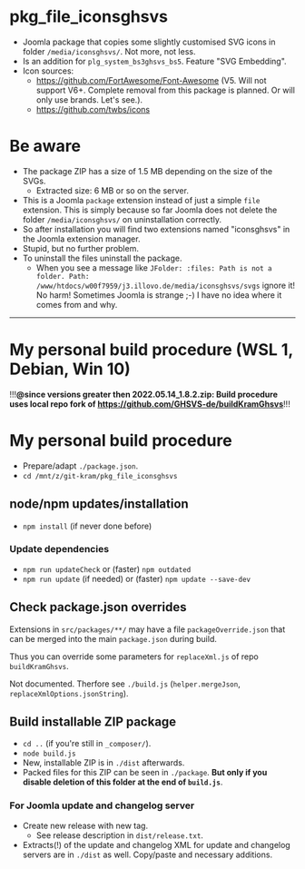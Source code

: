 # pkg_file_iconsghsvs
- Joomla package that copies some slightly customised SVG icons in folder `/media/iconsghsvs/`. Not more, not less.
- Is an addition for `plg_system_bs3ghsvs_bs5`. Feature "SVG Embedding".
- Icon sources:
  - https://github.com/FortAwesome/Font-Awesome (V5. Will not support V6+. Complete removal from this package is planned. Or will only use brands. Let's see.).
  - https://github.com/twbs/icons

# Be aware
- The package ZIP has a size of 1.5 MB depending on the size of the SVGs.
  - Extracted size: 6 MB or so on the server.
- This is a Joomla `package` extension instead of just a simple `file` extension. This is simply because so far Joomla does not delete the folder `/media/iconsghsvs/` on uninstallation correctly.
- So after installation you will find two extensions named "iconsghsvs" in the Joomla extension manager.
- Stupid, but no further problem.
- To uninstall the files uninstall the package.
  - When you see a message like `JFolder: :files: Path is not a folder. Path: /www/htdocs/w00f7959/j3.illovo.de/media/iconsghsvs/svgs` ignore it! No harm! Sometimes Joomla is strange ;-) I have no idea where it comes from and why.

-----------------------------------------------------

# My personal build procedure (WSL 1, Debian, Win 10)

!!!**@since versions greater then 2022.05.14_1.8.2.zip: Build procedure uses local repo fork of https://github.com/GHSVS-de/buildKramGhsvs**!!!

# My personal build procedure
- Prepare/adapt `./package.json`.
- `cd /mnt/z/git-kram/pkg_file_iconsghsvs`

## node/npm updates/installation
- `npm install` (if never done before)

### Update dependencies
- `npm run updateCheck` or (faster) `npm outdated`
- `npm run update` (if needed) or (faster) `npm update --save-dev`

## Check package.json overrides
Extensions in `src/packages/**/` may have a file `packageOverride.json` that can be merged into the main `package.json` during build.

Thus you can override some parameters for `replaceXml.js` of repo `buildKramGhsvs`.

Not documented. Therfore see `./build.js` (`helper.mergeJson`, `replaceXmlOptions.jsonString`).

## Build installable ZIP package
- `cd ..` (if you're still in `_composer/`).
- `node build.js`
- New, installable ZIP is in `./dist` afterwards.
- Packed files for this ZIP can be seen in `./package`. **But only if you disable deletion of this folder at the end of `build.js`**.

### For Joomla update and changelog server
- Create new release with new tag.
  - See release description in `dist/release.txt`.
- Extracts(!) of the update and changelog XML for update and changelog servers are in `./dist` as well. Copy/paste and necessary additions.
